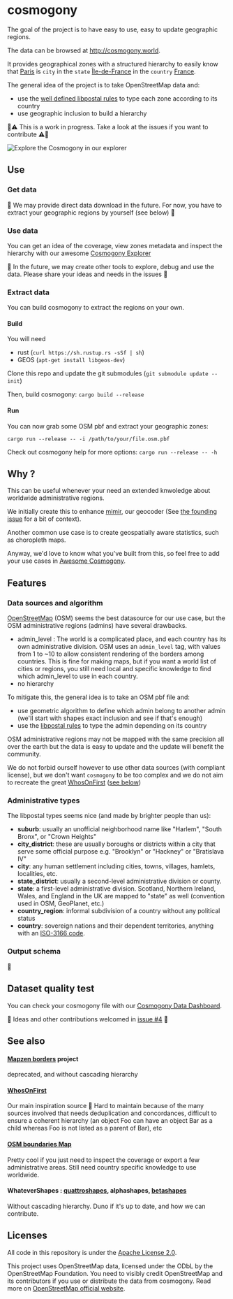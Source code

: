 # cosmogony

The goal of the project is to have easy to use, easy to update geographic regions.

The data can be browsed at http://cosmogony.world.

It provides geographical zones with a structured hierarchy to easily know that [Paris](https://www.openstreetmap.org/relation/7444) is `city` in the `state` [Île-de-France](https://www.openstreetmap.org/relation/8649) in the `country` [France](https://www.openstreetmap.org/relation/2202162).

The general idea of the project is to take OpenStreetMap data and:

* use the [well defined libpostal rules](https://github.com/openvenues/libpostal/tree/master/resources/boundaries/osm) to type each zone according to its country
* use geographic inclusion to build a hierarchy

:construction::warning: This is a work in progress. Take a look at the issues if you want to contribute :warning::construction:

![Explore the Cosmogony in our explorer](https://github.com/osm-without-borders/cosmogony_explorer/raw/master/demo.gif)

## Use

### Get data

:construction: We may provide direct data download in the future. For now, you have to extract your geographic regions by yourself (see below) :construction:

### Use data

You can get an idea of the coverage, view zones metadata and inspect the hierarchy with our awesome [Cosmogony Explorer]( https://github.com/osm-without-borders/cosmogony_explorer)

:construction: In the future, we may create other tools to explore, debug and use the data. Please share your ideas and needs in the issues :construction:

### Extract data

You can build cosmogony to extract the regions on your own.

#### Build

You will need

* rust (`curl https://sh.rustup.rs -sSf | sh`)
* GEOS (`apt-get install libgeos-dev`)

Clone this repo and update the git submodules (`git submodule update --init`)

Then, build cosmogony: `cargo build --release`

#### Run

You can now grab some OSM pbf and extract your geographic zones:

`cargo run --release -- -i /path/to/your/file.osm.pbf`

Check out cosmogony help for more options: `cargo run --release -- -h`

## Why ?

This can be useful whenever your need an extended knwoledge about worldwide administrative regions.

We initially create this to enhance [mimir](https://github.com/CanalTP/mimirsbrunn), our geocoder (See [the founding issue](https://github.com/CanalTP/mimirsbrunn/issues/178) for a bit of context).

Another common use case is to create geospatially aware statistics, such as choropleth maps.

Anyway, we'd love to know what you've built from this, so feel free to add your use cases in [Awesome Cosmogony](awesome.md).

## Features

### Data sources and algorithm

[OpenStreetMap](https://www.openstreetmap.org) (OSM) seems the best datasource for our use case, but the OSM administrative regions (admins) have several drawbacks.

 * admin_level : The world is a complicated place, and each country has its own administrative division. OSM uses an `admin_level` tag, with values from 1 to ~10 to allow consistent rendering of the borders among countries. This is fine for making maps, but if you want a world list of cities or regions, you still need local and specific knowledge to find which admin_level to use in each country.
 * no hierarchy

 To mitigate this, the general idea is to take an OSM pbf file and:

* use geometric algorithm to define which admin belong to another admin (we'll start with shapes exact inclusion and see if that's enough)
* use the [libpostal rules](https://github.com/openvenues/libpostal/tree/master/resources/boundaries/osm) to type the admin depending on its country


OSM administrative regions may not be mapped with the same precision all over the earth but the data is easy to update and the update will benefit the community.

We do not forbid ourself however to use other data sources (with compliant license), but we don't want `cosmogony` to be too complex and we do not aim to recreate the great [WhosOnFirst](https://www.whosonfirst.org/) ([see below](#See-also))

### Administrative types

The libpostal types seems nice (and made by brighter people than us):

- **suburb**: usually an unofficial neighborhood name like "Harlem", "South Bronx", or "Crown Heights"
- **city_district**: these are usually boroughs or districts within a city that serve some official purpose e.g. "Brooklyn" or "Hackney" or "Bratislava IV"
- **city**: any human settlement including cities, towns, villages, hamlets, localities, etc.
- **state_district**: usually a second-level administrative division or county.
- **state**: a first-level administrative division. Scotland, Northern Ireland, Wales, and England in the UK are mapped to "state" as well (convention used in OSM, GeoPlanet, etc.)
- **country_region**: informal subdivision of a country without any political status
- **country**: sovereign nations and their dependent territories, anything with an [ISO-3166 code](https://en.wikipedia.org/wiki/ISO_3166-1_alpha-2).

### Output schema
:construction:

## Dataset quality test

You can check your cosmogony file with our [Cosmogony Data Dashboard](https://github.com/osm-without-borders/cosmogony-data-dashboard).

:construction: Ideas and other contributions welcomed in [issue #4](https://github.com/osm-without-borders/cosmogony/issues/4) :construction:

## See also

#### [Mapzen borders](https://mapzen.com/data/borders/) project

deprecated, and without cascading hierarchy

#### [WhosOnFirst](https://www.whosonfirst.org/)

Our main inspiration source :sparkling_heart:
Hard to maintain because of the many sources involved that needs deduplication and concordances, difficult to ensure a coherent hierarchy (an object Foo can have an object Bar as a child whereas Foo is not listed as a parent of Bar), etc

#### [OSM boundaries Map](https://wambachers-osm.website/boundaries/)

Pretty cool if you just need to inspect the coverage or export a few administrative areas. Still need country specific knowledge to use worldwide.

#### WhateverShapes : [quattroshapes](https://github.com/foursquare/quattroshapes), alphashapes, [betashapes](https://github.com/simplegeo/betashapes)

Without cascading hierarchy. Duno if it's up to date, and how we can contribute.

## Licenses

All code in this repository is under the [Apache License 2.0](./LICENSE).

This project uses OpenStreetMap data, licensed under the ODbL by the OpenStreetMap Foundation. You need to visibly credit OpenStreetMap and its contributors if you use or distribute the data from cosmogony.
Read more on [OpenStreetMap official website](https://www.openstreetmap.org/copyright).

